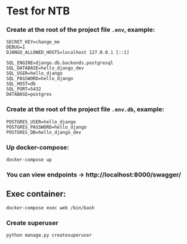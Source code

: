 # Test for NTB
### Create at the root of the project file `.env`, example:
```
SECRET_KEY=change_me
DEBUG=1
DJANGO_ALLOWED_HOSTS=localhost 127.0.0.1 [::1]

SQL_ENGINE=django.db.backends.postgresql
SQL_DATABASE=hello_django_dev
SQL_USER=hello_django
SQL_PASSWORD=hello_django
SQL_HOST=db
SQL_PORT=5432
DATABASE=postgres
```

### Create at the root of the project file `.env.db`, example:
```
POSTGRES_USER=hello_django
POSTGRES_PASSWORD=hello_django
POSTGRES_DB=hello_django_dev
```
### Up docker-compose:
```
docker-compose up
```
### You can view endpoints -> http://localhost:8000/swagger/

## Exec container:
```
docker-compose exec web /bin/bash
```
### Create superuser
```
python manage.py createsuperuser
```
